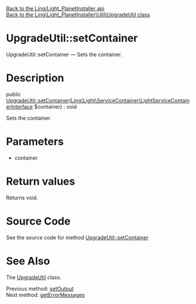 [Back to the Ling/Light_PlanetInstaller api](https://github.com/lingtalfi/Light_PlanetInstaller/blob/master/doc/api/Ling/Light_PlanetInstaller.md)<br>
[Back to the Ling\Light_PlanetInstaller\Util\UpgradeUtil class](https://github.com/lingtalfi/Light_PlanetInstaller/blob/master/doc/api/Ling/Light_PlanetInstaller/Util/UpgradeUtil.md)


UpgradeUtil::setContainer
================



UpgradeUtil::setContainer — Sets the container.




Description
================


public [UpgradeUtil::setContainer](https://github.com/lingtalfi/Light_PlanetInstaller/blob/master/doc/api/Ling/Light_PlanetInstaller/Util/UpgradeUtil/setContainer.md)([Ling\Light\ServiceContainer\LightServiceContainerInterface](https://github.com/lingtalfi/Light/blob/master/doc/api/Ling/Light/ServiceContainer/LightServiceContainerInterface.md) $container) : void




Sets the container.




Parameters
================


- container

    


Return values
================

Returns void.








Source Code
===========
See the source code for method [UpgradeUtil::setContainer](https://github.com/lingtalfi/Light_PlanetInstaller/blob/master/Util/UpgradeUtil.php#L73-L76)


See Also
================

The [UpgradeUtil](https://github.com/lingtalfi/Light_PlanetInstaller/blob/master/doc/api/Ling/Light_PlanetInstaller/Util/UpgradeUtil.md) class.

Previous method: [setOutput](https://github.com/lingtalfi/Light_PlanetInstaller/blob/master/doc/api/Ling/Light_PlanetInstaller/Util/UpgradeUtil/setOutput.md)<br>Next method: [getErrorMessages](https://github.com/lingtalfi/Light_PlanetInstaller/blob/master/doc/api/Ling/Light_PlanetInstaller/Util/UpgradeUtil/getErrorMessages.md)<br>

